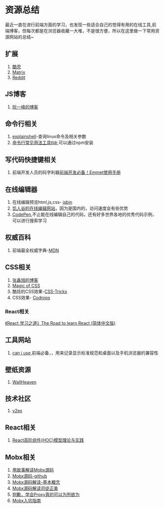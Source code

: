 # 资源总结
最近一直在进行前端方面的学习，也发现一些适合自己的觉得有用的在线工具,前端博客，但每次都是在浏览器收藏一大堆，不是很方便，所以在这里做一下常用资源网站的总结~
## 扩展

1. [酷壳](https://coolshell.cn/featured)
2. [Matrix](http://www.matrix67.com/blog)
3. [Reddit](https://www.reddit.com/)

## JS博客

1. [阮一峰的博客](http://www.ruanyifeng.com/blog)
## 命令行相关
1. [explainshell](https://explainshell.com/explain)-查询linux命令及相关参数
2. [命令行常见用法工具tldr](https://github.com/tldr-pages/tldr#tldr),可以通过npm安装
## 写代码快捷键相关
1. 前端开发人员的码字利器[前端开发必备！Emmet使用手册](https://www.w3cplus.com/tools/emmet-cheat-sheet.html)
## 在线编辑器
1. 在线编辑预览html,js,css- [jsbin](http://jsbin.com/?html,output)
2. [饥人谷的在线编辑网站](http://js.jirengu.com/?html,output)，因为是国内的，访问速度会有些优势
3. [CodePen](https://codepen.io/),不止能在线编辑自己的代码，还有好多世界各地的优秀代码示例，可以进行搜索学习
## 权威百科
1. 前端最全权威字典-[MDN](https://developer.mozilla.org/zh-CN/)
## CSS相关
1. [张鑫旭的博客](http://www.zhangxinxu.com/wordpress/category/css/)
2. [Magic of CSS](http://adamschwartz.co/magic-of-css/)
3. 酷炫的CSS效果-[CSS-Tricks](https://css-tricks.com/snippets/css/)
4. CSS效果- [Codrops](https://tympanus.net/codrops/)

### React相关
[《React 学习之道》The Road to learn React (简体中文版)](https://juejin.im/post/5a69efda6fb9a01cb316617d)

## 工具网站

1. [can i use](https://caniuse.com/),前端必备，，用来记录显示标准规范和桌面以及手机浏览器的兼容性

## 壁纸资源

1. [WallHeaven](https://alpha.wallhaven.cc/)

## 技术社区

1. [v2ex](https://www.v2ex.com/)

## React相关

1. [React高阶组件(HOC)模型理论与实践](https://segmentfault.com/a/1190000008112017#articleHeader4)

## Mobx相关

1. [用故事解读Mobx源码](https://segmentfault.com/a/1190000013682735)
2. [Mobx源码-github](https://github.com/mobxjs/mobx/blob/4.1.1/src/api/observable.ts#L145)
3. [Mobx源码解读-基本概念](https://zhuanlan.zhihu.com/p/31704920)
4. [Mobx源码解读司徒正美](https://www.cnblogs.com/rubylouvre/p/6058575.html)
5. [抱歉，学会Proxy真的可以为所欲为](https://zhuanlan.zhihu.com/p/35080324)
6. [Mobx入坑指南](https://brooch.me/2016/12/16/MobX-simple-entry-4/)
